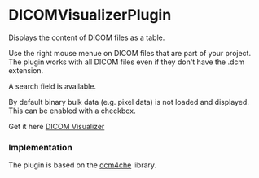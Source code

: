 # DICOMVisualizerPlugin

Displays the content of DICOM files as a table.<br>

Use the right mouse menue on DICOM files that are part of your project.
The plugin works with all DICOM files even if they don't have the .dcm extension.

A search field is available.

By default binary bulk data (e.g. pixel data) is not loaded and displayed. This can be enabled with a checkbox.

Get it here [DICOM Visualizer](https://plugins.jetbrains.com/plugin/17034-dicom-visualizer)


### Implementation

The plugin is based on the [dcm4che](https://github.com/dcm4che/dcm4che) library.
